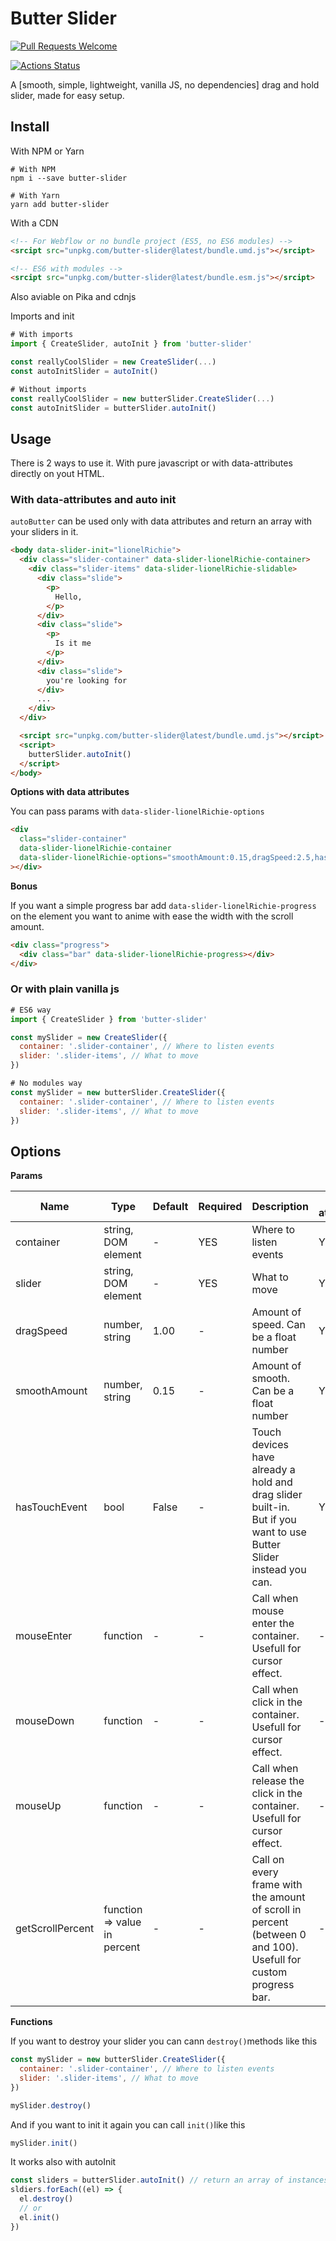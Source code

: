 # Butter Slider

[![Pull Requests Welcome](https://img.shields.io/badge/PRs-welcome-brightgreen.svg?style=flat)](http://makeapullrequest.com)

[![Actions Status](https://github.com/armandsalle/Slider/workflows/Build/badge.svg)](https://github.com/armandsalle/Slider/actions)

A [smooth, simple, lightweight, vanilla JS, no dependencies] drag and hold slider, made for easy setup.

## Install

With NPM or Yarn

```
# With NPM
npm i --save butter-slider

# With Yarn
yarn add butter-slider
```

With a CDN

```html
<!-- For Webflow or no bundle project (ES5, no ES6 modules) -->
<srcipt src="unpkg.com/butter-slider@latest/bundle.umd.js"></srcipt>

<!-- ES6 with modules -->
<srcipt src="unpkg.com/butter-slider@latest/bundle.esm.js"></srcipt>
```

Also aviable on Pika and cdnjs

Imports and init

```js
# With imports
import { CreateSlider, autoInit } from 'butter-slider'

const reallyCoolSlider = new CreateSlider(...)
const autoInitSlider = autoInit()
```

```js
# Without imports
const reallyCoolSlider = new butterSlider.CreateSlider(...)
const autoInitSlider = butterSlider.autoInit()
```

## Usage

There is 2 ways to use it. With pure javascript or with data-attributes directly on yout HTML.

### With data-attributes and auto init

`autoButter` can be used only with data attributes and return an array with your sliders in it.

```html
<body data-slider-init="lionelRichie">
  <div class="slider-container" data-slider-lionelRichie-container>
    <div class="slider-items" data-slider-lionelRichie-slidable>
      <div class="slide">
        <p>
          Hello,
        </p>
      </div>
      <div class="slide">
        <p>
          Is it me
        </p>
      </div>
      <div class="slide">
        you're looking for
      </div>
      ...
    </div>
  </div>

  <srcipt src="unpkg.com/butter-slider@latest/bundle.umd.js"></srcipt>
  <script>
    butterSlider.autoInit()
  </script>
</body>
```

**Options with data attributes**

You can pass params with `data-slider-lionelRichie-options`

```html
<div
  class="slider-container"
  data-slider-lionelRichie-container
  data-slider-lionelRichie-options="smoothAmount:0.15,dragSpeed:2.5,hasTouchEvent:false"
></div>
```

**Bonus**

If you want a simple progress bar add `data-slider-lionelRichie-progress` on the element you want to anime with ease the width with the scroll amount.

```html
<div class="progress">
  <div class="bar" data-slider-lionelRichie-progress></div>
</div>
```

### Or with plain vanilla js

```js
# ES6 way
import { CreateSlider } from 'butter-slider'

const mySlider = new CreateSlider({
  container: '.slider-container', // Where to listen events
  slider: '.slider-items', // What to move
})

# No modules way
const mySlider = new butterSlider.CreateSlider({
  container: '.slider-container', // Where to listen events
  slider: '.slider-items', // What to move
})
```

## Options

**Params**

| Name             | Type                         | Default | Required | Description                                                                                                             | Data-atributes |
| ---------------- | ---------------------------- | ------- | -------- | ----------------------------------------------------------------------------------------------------------------------- | -------------- |
| container        | string, DOM element          | -       | YES      | Where to listen events                                                                                                  | YES            |
| slider           | string, DOM element          | -       | YES      | What to move                                                                                                            | YES            |
| dragSpeed        | number, string               | 1.00    | -        | Amount of speed. Can be a float number                                                                                  | YES            |
| smoothAmount     | number, string               | 0.15    | -        | Amount of smooth. Can be a float number                                                                                 | YES            |
| hasTouchEvent    | bool                         | False   | -        | Touch devices have already a hold and drag slider built-in.<br /> But if you want to use Butter Slider instead you can. | YES            |
| mouseEnter       | function                     | -       | -        | Call when mouse enter the container. Usefull for cursor effect.                                                         | -              |
| mouseDown        | function                     | -       | -        | Call when click in the container. Usefull for cursor effect.                                                            | -              |
| mouseUp          | function                     | -       | -        | Call when release the click in the container. Usefull for cursor effect.                                                | -              |
| getScrollPercent | function => value in percent | -       | -        | Call on every frame with the amount of scroll in percent (between 0 and 100). Usefull for custom progress bar.          | -              |

**Functions**

If you want to destroy your slider you can cann `destroy()`methods like this

```js
const mySlider = new butterSlider.CreateSlider({
  container: '.slider-container', // Where to listen events
  slider: '.slider-items', // What to move
})

mySlider.destroy()
```

And if you want to init it again you can call `init()`like this

```js
mySlider.init()
```

It works also with autoInit

```js
const sliders = butterSlider.autoInit() // return an array of instances of sliders
sldiers.forEach((el) => {
  el.destroy()
  // or
  el.init()
})
```

